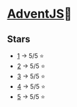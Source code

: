 # [AdventJS](adventjs.dev)🎄

## Stars

-   [1](./01_prepareGifts.js) -> 5/5 ⭐
-   [2](./02_createFrame.js) -> 5/5 ⭐
-   [3](./03_organizeInventory.js) -> 5/5 ⭐
-   [4](./04_createXmasTree.js) -> 5/5 ⭐
-   [5](./05_organizeShoes.js) -> 5/5 ⭐
